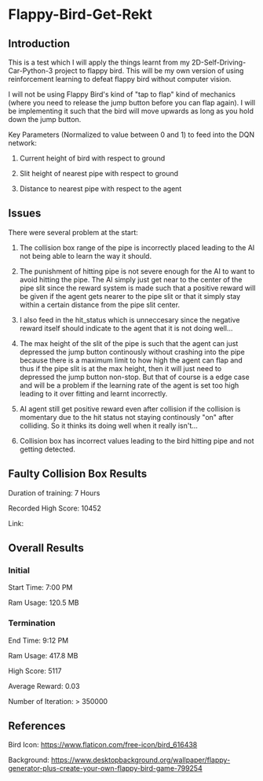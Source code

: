 # Flappy-Bird-Get-Rekt

## Introduction

This is a test which I will apply the things learnt from my 2D-Self-Driving-Car-Python-3 project to flappy bird. 
This will be my own version of using reinforcement learning to defeat flappy bird without computer vision.

I will not be using Flappy Bird's kind of "tap to flap" kind of mechanics (where you need to release the jump button
before you can flap again). I will be implementing it such that the bird will move upwards as long as you hold down 
the jump button. 

Key Parameters (Normalized to value between 0 and 1) to feed into the DQN network:

1) Current height of bird with respect to ground

2) Slit height of nearest pipe with respect to ground

3) Distance to nearest pipe with respect to the agent

## Issues

There were several problem at the start:

1) The collision box range of the pipe is incorrectly placed leading to the AI not being able to learn the way it 
  should. 
  
2) The punishment of hitting pipe is not severe enough for the AI to want to avoid hitting the pipe. The AI simply 
  just get near to the center of the pipe slit since the reward system is made such that a positive reward will be
  given if the agent gets nearer to the pipe slit or that it simply stay within a certain distance from the pipe slit
  center. 
  
3) I also feed in the hit_status which is unneccesary since the negative reward itself should indicate to the agent that
  it is not doing well...
  
4) The max height of the slit of the pipe is such that the agent can just depressed the jump button continously without
  crashing into the pipe because there is a maximum limit to how high the agent can flap and thus if the pipe slit is at
  the max height, then it will just need to depressed the jump button non-stop. But that of course is a edge case and will
  be a problem if the learning rate of the agent is set too high leading to it over fitting and learnt incorrectly. 
  
5) AI agent still get positive reward even after collision if the collision is momentary due to the hit status not staying
  continously "on" after colliding. So it thinks its doing well when it really isn't...
  
6) Collision box has incorrect values leading to the bird hitting pipe and not getting detected. 
  

## Faulty Collision Box Results

Duration of training: 7 Hours

Recorded High Score: 10452

Link: 

## Overall Results 

### Initial

Start Time: 7:00 PM

Ram Usage: 120.5 MB

### Termination

End Time: 9:12 PM

Ram Usage: 417.8 MB

High Score: 5117

Average Reward: 0.03

Number of Iteration: > 350000

## References

Bird Icon: https://www.flaticon.com/free-icon/bird_616438

Background: https://www.desktopbackground.org/wallpaper/flappy-generator-plus-create-your-own-flappy-bird-game-799254
